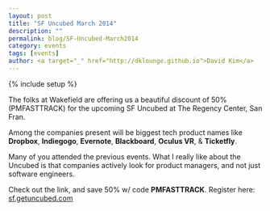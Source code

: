 ```yaml
---
layout: post
title: "SF Uncubed March 2014"
description: ""
permalink: blog/SF-Uncubed-March2014
category: events
tags: [events]
author: <a target="_" href="http://dklounge.github.io">David Kim</a>
---
```

{% include setup %}

The folks at Wakefield are offering us a beautiful discount of 50% (PMFASTTRACK) for the upcoming SF Uncubed at The Regency Center, San Fran.

Among the companies present will be biggest tech product names like __Dropbox__, __Indiegogo__, __Evernote__, __Blackboard__, __Oculus VR__, & __Ticketfly__.

Many of you attended the previous events. What I really like about the Uncubed is that companies actively look for product managers, and not just software engineers.

Check out the link, and save 50% w/ code __PMFASTTRACK__. Register here: [sf.getuncubed.com](http://sf.getuncubed.com)
